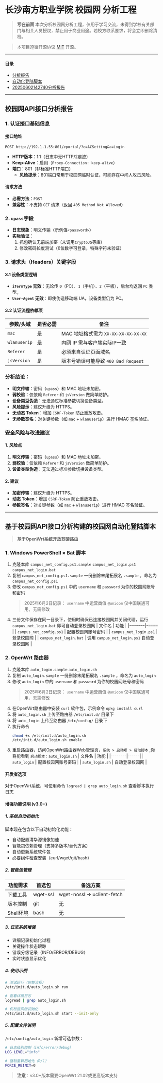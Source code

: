 # 长沙南方职业学院 校园网 分析工程

> **写在前面**
> 本次分析校园网分析工程，仅用于学习交流，未得到学校有关部门与相关人员授权，禁止用于商业用途。若校方联系要求，将会立即删除清档。

> 本项目遵循开源协议 [MIT](LICENSE) 开源。 
---

#### 目录
- [分析报告](#校园网api接口分析报告)
- [自动化登陆脚本](#基于校园网api接口分析构建的校园网自动化登陆脚本)
- [20250602142740分析报告](./2025-06-02_142740.md)

---

## 校园网API接口分析报告

### 1. 认证接口基础信息
#### 接口地址
```http
POST http://192.1.1.55:801/eportal/?c=ACSetting&a=Login
```
- **HTTP版本**：1.1（日志中无HTTP/2痕迹）
- **Keep-Alive**：启用（`Proxy-Connection: keep-alive`）
- **端口**：801（非标准HTTP端口）
  - **风险提示**：801端口常用于校园网临时认证，可能存在中间人攻击风险。


#### 请求方法
- **必需方法**：`POST`
- **兼容性**：不支持 `GET` 请求（返回 `405 Method Not Allowed`）

### 2. `upass`字段
- **日志现象**：明文传输（示例值`<password>`）
- **实际验证**：
  1. 抓包确认无前端加密（未调用`CryptoJS`等库）
  2. 修改密码长度测试（6位数字可登录，特殊字符未验证）

### 3. 请求头（Headers）关键字段

#### 3.1 设备类型逻辑
- **`iTermType` 无效**：无论传 `0`（PC）、`1`（手机）、`2`（平板），后台均返回 `PC` 类型。
- **`User-Agent` 无效**：即使伪造移动端 UA，设备类型仍为 PC。

#### 3.2 认证流程依赖项
| 参数/头域 | 是否必需 | 备注 |
|-----------|----------|------|
| `mac` | 是 | MAC 地址格式需为 `XX-XX-XX-XX-XX-XX` |
| `wlanuserip` | 是 | 内网 IP 需与客户端实际IP一致 |
| `Referer` | 是 | 必须来自认证页面域名 |
| `jsVersion` | 是 | 版本号错误可能导致 `400 Bad Request` |

### 分析结论：
- **明文传输**：密码（`upass`）和 MAC 地址未加密。
- **弱校验**：仅依赖 `Referer` 和 `jsVersion` 做简单防护。
- **设备类型伪造**：无法通过标准参数切换设备类型。
- **风险提示**：建议升级为 HTTPS。
- **无动态 Token**：增加 `CSRF-Token` 防止重放攻击。
- **无参数签名**：对关键参数（如 `mac` + `wlanuserip`）进行 HMAC 签名验证。

### 安全风险与改进建议
#### 1. 风险点
1. **明文传输**：密码（`upass`）和 MAC 地址未加密。
2. **弱校验**：仅依赖 `Referer` 和 `jsVersion` 做简单防护。
3. **设备类型伪造**：无法通过标准参数切换设备类型。

#### 2. 建议
- **加密传输**：建议升级为 HTTPS。
- **动态 Token**：增加 `CSRF-Token` 防止重放攻击。
- **参数签名**：对关键参数（如 `mac` + `wlanuserip`）进行 HMAC 签名验证。

---

## 基于校园网API接口分析构建的校园网自动化登陆脚本
> **基于OpenWrt系统开放软硬路由**

### 1. Windows PowerShell × Bat 脚本
1. 克隆本库 `campus_net_config.ps1.sample` `campus_net_login.ps1` `campus_net_login.bat`
2. 复制 `campus_net_config.ps1.sample` 一份删除末尾拓展名 `.sample` ，命名为 `campus_net_config.ps1`
3. 修改 `campus_net_config.ps1` 中的 `username` 和 `password` 为你的校园网账号和密码
    > 2025年6月2日记录： `username` 中运营商值 `@unicom` 仅中国联通可用，无需修改
4. 三份文件保存在同一目录下，使用时确保已连接校园网并关闭代理，运行 `campus_net_login.bat` 即可自动登录校园网
   | 文件名 | 功能 |
   |--------|------|
   | `campus_net_config.ps1` | 配置校园网账号密码 |
   | `campus_net_login.ps1` | 登录校园网 |
   | `campus_net_login.bat` | 调用 `campus_net_login.ps1` 自动登录校园网 |

### 2. OpenWrt 路由器
1. 克隆本库 `auto_login.sample` `auto_login.sh`
2. 复制 `auto_login.sample` 一份删除末尾拓展名 `.sample` ，命名为 `auto_login`
3. 修改 `auto_login` 中的 `username` 和 `password` 为你的校园网账号和密码 
    > 2025年6月2日记录： `username` 中运营商值 `@unicom` 仅中国联通可用，无需修改
4. 在OpenWrt路由器中安装 `curl` 软件包，示例命令 `opkg install curl`
5. 将 `auto_login.sh` 上传至路由器 `/etc/init.d/` 目录下
6. 将 `auto_login` 上传至路由器 `/etc/config/` 目录下
7. 执行命令
   ```sh
   chmod +x /etc/init.d/auto_login.sh
   /etc/init.d/auto_login.sh enable
   ```
8. 重启路由器，访问OpenWrt路由器Web管理页，`系统 > 启动项 > 启动脚本` ,你将能看到 `启动脚本：auto_login.sh` 
    | 文件名 | 功能 |
    |--------|------|
    | `auto_login` | 配置校园网账号密码 |
    | `auto_login.sh` | 自动登录校园网 |

#### 开发者选项
对于OpenWrt系统，可使用命令 `logread | grep auto_login.sh` 查看脚本执行日志

#### 增强功能说明 (v3.0+)

##### 1. 系统自动初始化
脚本现在包含以下自动初始化功能：
- 自动配置清华源镜像加速
- 智能包依赖管理（支持多版本/替代方案）
- 自动更新系统软件包
- 必要组件检查安装（curl/wget/git/bash）

##### 2. 智能包管理
| 功能需求 | 首选包 | 备选方案 |
|---------|--------|----------|
| 下载工具 | wget-ssl | wget-nossl → uclient-fetch |
| 版本控制 | git | 无 |
| Shell环境 | bash | 无 |

##### 3. 日志系统增强
- 详细记录初始化过程
- 关键操作状态跟踪
- 错误分级记录（INFO/ERROR/DEBUG）
- 实时状态显示优化

##### 4. 使用示例
```sh
# 测试运行（完整流程）
/etc/init.d/auto_login.sh run

# 查看详细日志
logread | grep auto_login.sh

# 仅检查系统初始化
/etc/init.d/auto_login.sh start --init-only
```

##### 5. 配置文件说明
`/etc/config/auto_login` 新增可选参数：
```sh
# 日志级别控制（info/error/debug）
LOG_LEVEL="info"

# 强制重新初始化（0/1）
FORCE_REINIT=0
```

> **注意**：v3.0+版本需要OpenWrt 21.02或更高版本支持
